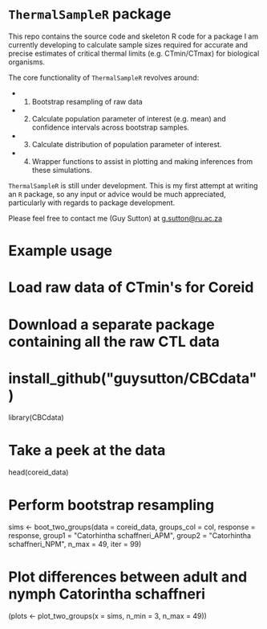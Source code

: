 # `ThermalSampleR` package

This repo contains the source code and skeleton R code for a package I am currently developing to calculate sample sizes required for accurate and precise estimates of critical thermal limits (e.g. CTmin/CTmax) for biological organisms. 

The core functionality of `ThermalSampleR` revolves around:
- 1. Bootstrap resampling of raw data 
- 2. Calculate population parameter of interest (e.g. mean) and confidence intervals across bootstrap samples.
- 3. Calculate distribution of population parameter of interest. 
- 4. Wrapper functions to assist in plotting and making inferences from these simulations. 

`ThermalSampleR` is still under development. This is my first attempt at writing an `R` package, so any input or advice would be much appreciated, particularly with regards to package development. 

Please feel free to contact me (Guy Sutton) at g.sutton@ru.ac.za 

# Example usage 

# Load raw data of CTmin's for Coreid 

# Download a separate package containing all the raw CTL data
# install_github("guysutton/CBCdata")
library(CBCdata) 

# Take a peek at the data 
head(coreid_data) 

# Perform bootstrap resampling 
sims <- boot_two_groups(data = coreid_data,
                        groups_col = col,
                        response = response,
                        group1 = "Catorhintha schaffneri_APM",
                        group2 = "Catorhintha schaffneri_NPM",
                        n_max = 49,
                        iter = 99)
                        
# Plot differences between adult and nymph Catorintha schaffneri 
(plots <- plot_two_groups(x = sims,
                         n_min = 3,
                         n_max = 49))
